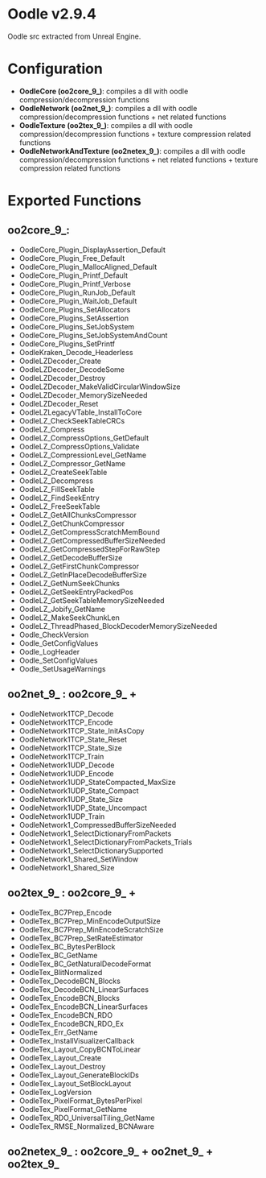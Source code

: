 # Oodle v2.9.4
Oodle src extracted from Unreal Engine. 

# Configuration

* **OodleCore (oo2core_9_)**: compiles a dll with oodle compression/decompression functions
* **OodleNetwork (oo2net_9_)**: compiles a dll with oodle compression/decompression functions + net related functions
* **OodleTexture (oo2tex_9_)**: compiles a dll with oodle compression/decompression functions + texture compression related functions
* **OodleNetworkAndTexture (oo2netex_9_)**: compiles a dll with oodle compression/decompression functions + net related functions + texture compression related functions

# Exported Functions

## oo2core_9_:

* OodleCore_Plugin_DisplayAssertion_Default
* OodleCore_Plugin_Free_Default
* OodleCore_Plugin_MallocAligned_Default
* OodleCore_Plugin_Printf_Default
* OodleCore_Plugin_Printf_Verbose
* OodleCore_Plugin_RunJob_Default
* OodleCore_Plugin_WaitJob_Default
* OodleCore_Plugins_SetAllocators
* OodleCore_Plugins_SetAssertion
* OodleCore_Plugins_SetJobSystem
* OodleCore_Plugins_SetJobSystemAndCount
* OodleCore_Plugins_SetPrintf
* OodleKraken_Decode_Headerless
* OodleLZDecoder_Create
* OodleLZDecoder_DecodeSome
* OodleLZDecoder_Destroy
* OodleLZDecoder_MakeValidCircularWindowSize
* OodleLZDecoder_MemorySizeNeeded
* OodleLZDecoder_Reset
* OodleLZLegacyVTable_InstallToCore
* OodleLZ_CheckSeekTableCRCs
* OodleLZ_Compress
* OodleLZ_CompressOptions_GetDefault
* OodleLZ_CompressOptions_Validate
* OodleLZ_CompressionLevel_GetName
* OodleLZ_Compressor_GetName
* OodleLZ_CreateSeekTable
* OodleLZ_Decompress
* OodleLZ_FillSeekTable
* OodleLZ_FindSeekEntry
* OodleLZ_FreeSeekTable
* OodleLZ_GetAllChunksCompressor
* OodleLZ_GetChunkCompressor
* OodleLZ_GetCompressScratchMemBound
* OodleLZ_GetCompressedBufferSizeNeeded
* OodleLZ_GetCompressedStepForRawStep
* OodleLZ_GetDecodeBufferSize
* OodleLZ_GetFirstChunkCompressor
* OodleLZ_GetInPlaceDecodeBufferSize
* OodleLZ_GetNumSeekChunks
* OodleLZ_GetSeekEntryPackedPos
* OodleLZ_GetSeekTableMemorySizeNeeded
* OodleLZ_Jobify_GetName
* OodleLZ_MakeSeekChunkLen
* OodleLZ_ThreadPhased_BlockDecoderMemorySizeNeeded
* Oodle_CheckVersion
* Oodle_GetConfigValues
* Oodle_LogHeader
* Oodle_SetConfigValues
* Oodle_SetUsageWarnings
 
 ## oo2net_9_ :  oo2core_9_ + 
 
* OodleNetwork1TCP_Decode
* OodleNetwork1TCP_Encode
* OodleNetwork1TCP_State_InitAsCopy
* OodleNetwork1TCP_State_Reset
* OodleNetwork1TCP_State_Size
* OodleNetwork1TCP_Train
* OodleNetwork1UDP_Decode
* OodleNetwork1UDP_Encode
* OodleNetwork1UDP_StateCompacted_MaxSize
* OodleNetwork1UDP_State_Compact
* OodleNetwork1UDP_State_Size
* OodleNetwork1UDP_State_Uncompact
* OodleNetwork1UDP_Train
* OodleNetwork1_CompressedBufferSizeNeeded
* OodleNetwork1_SelectDictionaryFromPackets
* OodleNetwork1_SelectDictionaryFromPackets_Trials
* OodleNetwork1_SelectDictionarySupported
* OodleNetwork1_Shared_SetWindow
* OodleNetwork1_Shared_Size

 ## oo2tex_9_ : oo2core_9_ + 
 
* OodleTex_BC7Prep_Encode
* OodleTex_BC7Prep_MinEncodeOutputSize
* OodleTex_BC7Prep_MinEncodeScratchSize
* OodleTex_BC7Prep_SetRateEstimator
* OodleTex_BC_BytesPerBlock
* OodleTex_BC_GetName
* OodleTex_BC_GetNaturalDecodeFormat
* OodleTex_BlitNormalized
* OodleTex_DecodeBCN_Blocks
* OodleTex_DecodeBCN_LinearSurfaces
* OodleTex_EncodeBCN_Blocks
* OodleTex_EncodeBCN_LinearSurfaces
* OodleTex_EncodeBCN_RDO
* OodleTex_EncodeBCN_RDO_Ex
* OodleTex_Err_GetName
* OodleTex_InstallVisualizerCallback
* OodleTex_Layout_CopyBCNToLinear
* OodleTex_Layout_Create
* OodleTex_Layout_Destroy
* OodleTex_Layout_GenerateBlockIDs
* OodleTex_Layout_SetBlockLayout
* OodleTex_LogVersion
* OodleTex_PixelFormat_BytesPerPixel
* OodleTex_PixelFormat_GetName
* OodleTex_RDO_UniversalTiling_GetName
* OodleTex_RMSE_Normalized_BCNAware
 
 ## oo2netex_9_ : oo2core_9_ + oo2net_9_ + oo2tex_9_
